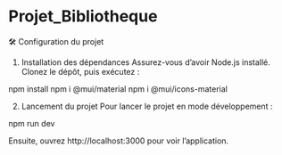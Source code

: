 # Projet_Bibliotheque

🛠️ Configuration du projet
1. Installation des dépendances
Assurez-vous d’avoir Node.js installé. Clonez le dépôt, puis exécutez :

npm install
npm i @mui/material
npm i @mui/icons-material

2. Lancement du projet
Pour lancer le projet en mode développement :

npm run dev

Ensuite, ouvrez http://localhost:3000 pour voir l’application.
